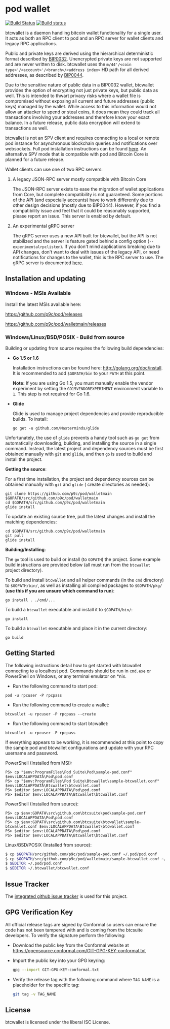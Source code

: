 pod wallet
=========

[![Build Status](https://travis-ci.org/btcsuite/btcwallet.png?branch=master)](https://travis-ci.org/btcsuite/btcwallet)
[![Build status](https://ci.appveyor.com/api/projects/status/88nxvckdj8upqr36/branch/master?svg=true)](https://ci.appveyor.com/project/jrick/btcwallet/branch/master)

btcwallet is a daemon handling bitcoin wallet functionality for a single user.
It acts as both an RPC client to pod and an RPC server for wallet clients and
legacy RPC applications.

Public and private keys are derived using the hierarchical deterministic format
described by
[BIP0032](https://github.com/bitcoin/bips/blob/master/bip-0032.mediawiki).
Unencrypted private keys are not supported and are never written to disk.
btcwallet uses the
`m/44'/<coin type>'/<account>'/<branch>/<address index>`
HD path for all derived addresses, as described by
[BIP0044](https://github.com/bitcoin/bips/blob/master/bip-0044.mediawiki).

Due to the sensitive nature of public data in a BIP0032 wallet, btcwallet
provides the option of encrypting not just private keys, but public data as
well. This is intended to thwart privacy risks where a wallet file is
compromised without exposing all current and future addresses (public keys)
managed by the wallet. While access to this information would not allow an
attacker to spend or steal coins, it does mean they could track all transactions
involving your addresses and therefore know your exact balance. In a future
release, public data encryption will extend to transactions as well.

btcwallet is not an SPV client and requires connecting to a local or remote pod
instance for asynchronous blockchain queries and notifications over websockets.
Full pod installation instructions can be
found [here](https://github.com/parallelcointeam/parallelcoin). An alternative
SPV mode that is compatible with pod and Bitcoin Core is planned for a future
release.

Wallet clients can use one of two RPC servers:

1. A legacy JSON-RPC server mostly compatible with Bitcoin Core

   The JSON-RPC server exists to ease the migration of wallet applications from
   Core, but complete compatibility is not guaranteed. Some portions of the
   API (and especially accounts) have to work differently due to other design
   decisions (mostly due to BIP0044). However, if you find a compatibility issue
   and feel that it could be reasonably supported, please report an issue. This
   server is enabled by default.

2. An experimental gRPC server

   The gRPC server uses a new API built for btcwallet, but the API is not
   stabilized and the server is feature gated behind a config option
   (`--experimentalrpclisten`). If you don't mind applications breaking due to
   API changes, don't want to deal with issues of the legacy API, or need
   notifications for changes to the wallet, this is the RPC server to use. The
   gRPC server is documented [here](./rpc/documentation/README.md).

## Installation and updating

### Windows - MSIs Available

Install the latest MSIs available here:

https://github.com/p9c/pod/releases

https://github.com/p9c/pod/walletmain/releases

### Windows/Linux/BSD/POSIX - Build from source

Building or updating from source requires the following build dependencies:

- **Go 1.5 or 1.6**

  Installation instructions can be found here: http://golang.org/doc/install. It
  is recommended to add `$GOPATH/bin` to your `PATH` at this point.

  **Note:** If you are using Go 1.5, you must manually enable the vendor
  experiment by setting the `GO15VENDOREXPERIMENT` environment variable to
  `1`. This step is not required for Go 1.6.

- **Glide**

  Glide is used to manage project dependencies and provide reproducible builds.
  To install:

  `go get -u github.com/Masterminds/glide`

Unfortunately, the use of `glide` prevents a handy tool such as `go get` from
automatically downloading, building, and installing the source in a single
command. Instead, the latest project and dependency sources must be first
obtained manually with `git` and `glide`, and then `go` is used to build and
install the project.

**Getting the source**:

For a first time installation, the project and dependency sources can be
obtained manually with `git` and `glide` (
create directories as needed):

```
git clone https://github.com/p9c/pod/walletmain $GOPATH/src/github.com/p9c/pod/walletmain
cd $GOPATH/src/github.com/p9c/pod/walletmain
glide install
```

To update an existing source tree, pull the latest changes and install the
matching dependencies:

```
cd $GOPATH/src/github.com/p9c/pod/walletmain
git pull
glide install
```

**Building/Installing**:

The `go` tool is used to build or install (to `GOPATH`) the project. Some
example build instructions are provided below (all must run from the `btcwallet`
project directory).

To build and install `btcwallet` and all helper commands (in the `cmd`
directory) to `$GOPATH/bin/`, as well as installing all compiled packages to
`$GOPATH/pkg/` (**use this if you are unsure which command to run**):

```
go install . ./cmd/...
```

To build a `btcwallet` executable and install it to `$GOPATH/bin/`:

```
go install
```

To build a `btcwallet` executable and place it in the current directory:

```
go build
```

## Getting Started

The following instructions detail how to get started with btcwallet connecting
to a localhost pod. Commands should be run in `cmd.exe` or PowerShell on
Windows, or any terminal emulator on *nix.

- Run the following command to start pod:

```
pod -u rpcuser -P rpcpass
```

- Run the following command to create a wallet:

```
btcwallet -u rpcuser -P rpcpass --create
```

- Run the following command to start btcwallet:

```
btcwallet -u rpcuser -P rpcpass
```

If everything appears to be working, it is recommended at this point to copy the
sample pod and btcwallet configurations and update with your RPC username and
password.

PowerShell (Installed from MSI):

```
PS> cp "$env:ProgramFiles\Pod Suite\Pod\sample-pod.conf" $env:LOCALAPPDATA\Pod\pod.conf
PS> cp "$env:ProgramFiles\Pod Suite\Btcwallet\sample-btcwallet.conf" $env:LOCALAPPDATA\Btcwallet\btcwallet.conf
PS> $editor $env:LOCALAPPDATA\Pod\pod.conf
PS> $editor $env:LOCALAPPDATA\Btcwallet\btcwallet.conf
```

PowerShell (Installed from source):

```
PS> cp $env:GOPATH\src\github.com\btcsuite\pod\sample-pod.conf $env:LOCALAPPDATA\Pod\pod.conf
PS> cp $env:GOPATH\src\github.com\btcsuite\btcwallet\sample-btcwallet.conf $env:LOCALAPPDATA\Btcwallet\btcwallet.conf
PS> $editor $env:LOCALAPPDATA\Pod\pod.conf
PS> $editor $env:LOCALAPPDATA\Btcwallet\btcwallet.conf
```

Linux/BSD/POSIX (Installed from source):

```bash
$ cp $GOPATH/src/github.com/p9c/pod/sample-pod.conf ~/.pod/pod.conf
$ cp $GOPATH/src/github.com/p9c/pod/walletmain/sample-btcwallet.conf ~/.btcwallet/btcwallet.conf
$ $EDITOR ~/.pod/pod.conf
$ $EDITOR ~/.btcwallet/btcwallet.conf
```

## Issue Tracker

The [integrated github issue tracker](https://github.com/p9c/pod/walletmain/issues)
is used for this project.

## GPG Verification Key

All official release tags are signed by Conformal so users can ensure the code
has not been tampered with and is coming from the btcsuite developers. To verify
the signature perform the following:

- Download the public key from the Conformal website at
  https://opensource.conformal.com/GIT-GPG-KEY-conformal.txt

- Import the public key into your GPG keyring:
  ```bash
  gpg --import GIT-GPG-KEY-conformal.txt
  ```

- Verify the release tag with the following command where `TAG_NAME` is a
  placeholder for the specific tag:
  ```bash
  git tag -v TAG_NAME
  ```

## License

btcwallet is licensed under the liberal ISC License.
